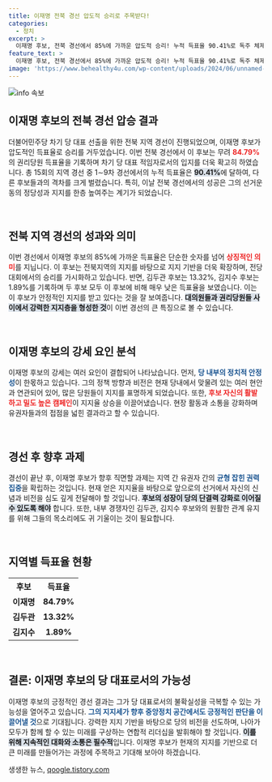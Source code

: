```yaml
---
title: 이재명 전북 경선 압도적 승리로 주목받다!
categories:
  - 정치
excerpt: >
  이재명 후보, 전북 경선에서 85%에 가까운 압도적 승리! 누적 득표율 90.41%로 독주 체제 확립. 김두관, 김지수 후보는 각각 13.32%, 1.89%에 그쳐. 더불어민주당 차기 당 대표의 향방은?
feature_text: >
  이재명 후보, 전북 경선에서 85%에 가까운 압도적 승리! 누적 득표율 90.41%로 독주 체제 확립. 김두관, 김지수 후보는 각각 13.32%, 1.89%에 그쳐. 더불어민주당 차기 당 대표의 향방은?
image: 'https://www.behealthy4u.com/wp-content/uploads/2024/06/unnamed-file.png'
---
```


<p><img src="https://www.behealthy4u.com/wp-content/uploads/2024/06/unnamed-file.png" alt="info 속보" /></p>

<h2 data-ke-size="size26">이재명 후보의 전북 경선 압승 결과</h2>

<p data-ke-size="size16">더불어민주당 차기 당 대표 선출을 위한 전북 지역 경선이 진행되었으며, 이재명 후보가 압도적인 득표율로 승리를 거두었습니다. 이번 전북 경선에서 이 후보는 무려 <b><span style="color: #ee2323;">84.79%</span></b>의 권리당원 득표율을 기록하며 차기 당 대표 적임자로서의 입지를 더욱 확고히 하였습니다. 총 15회의 지역 경선 중 1∼9차 경선에서의 누적 득표율은 <b><span style="background-color: #21538527;">90.41%</span></b>에 달하여, 다른 후보들과의 격차를 크게 벌렸습니다. 특히, 이날 전북 경선에서의 성공은 그의 선거운동의 정당성과 지지를 한층 높여주는 계기가 되었습니다.</p>

<p data-ke-size="size16">&nbsp;</p>

<h2 data-ke-size="size26">전북 지역 경선의 성과와 의미</h2>

<p data-ke-size="size16">이번 경선에서 이재명 후보의 85%에 가까운 득표율은 단순한 숫자를 넘어 <b><span style="color: #ee2323;">상징적인 의미</span></b>를 지닙니다. 이 후보는 전북지역의 지지를 바탕으로 지지 기반을 더욱 확장하며, 전당대회에서의 승리를 가시화하고 있습니다. 반면, 김두관 후보는 13.32%, 김지수 후보는 1.89%를 기록하며 두 후보 모두 이 후보에 비해 매우 낮은 득표율을 보였습니다. 이는 이 후보가 안정적인 지지를 받고 있다는 것을 잘 보여줍니다. <b><span style="background-color: #21538527;">대의원들과 권리당원들 사이에서 강력한 지지층을 형성한 것</span></b>이 이번 경선의 큰 특징으로 볼 수 있습니다.</p>

<p data-ke-size="size16">&nbsp;</p>

<h2 data-ke-size="size26">이재명 후보의 강세 요인 분석</h2>

<p data-ke-size="size16">이재명 후보의 강세는 여러 요인이 결합되어 나타났습니다. 먼저, <b><span style="color: #1a5490;">당 내부의 정치적 안정성</span></b>이 한몫하고 있습니다. 그의 정책 방향과 비전은 현재 당내에서 맞물려 있는 여러 현안과 연관되어 있어, 많은 당원들이 지지를 표명하게 되었습니다. 또한, <b><span style="color: #ee2323;">후보 자신의 활발하고 밀도 높은 캠페인</span></b>이 지지율 상승을 이끌어냈습니다. 현장 활동과 소통을 강화하며 유권자들과의 접점을 넓힌 결과라고 할 수 있습니다.</p>

<p data-ke-size="size16">&nbsp;</p>

<h2 data-ke-size="size26">경선 후 향후 과제</h2>

<p data-ke-size="size16">경선이 끝난 후, 이재명 후보가 향후 직면할 과제는 지역 간 유권자 간의 <b><span style="color: #1a5490;">균형 잡힌 권력 집중</span></b>을 확립하는 것입니다. 현재 얻은 지지율을 바탕으로 앞으로의 선거에서 자신의 신념과 비전을 심도 깊게 전달해야 할 것입니다. <b><span style="background-color: #21538527;">후보의 성장이 당의 단결력 강화로 이어질 수 있도록 해야</span></b> 합니다. 또한, 내부 경쟁자인 김두관, 김지수 후보와의 원활한 관계 유지를 위해 그들의 목소리에도 귀 기울이는 것이 필요합니다.</p>

<p data-ke-size="size16">&nbsp;</p>

<h2 data-ke-size="size26">지역별 득표율 현황</h2>

<table>
    <tr>
        <th style="text-align: center;">후보</th>
        <th style="text-align: center;">득표율</th>
    </tr>
    <tr>
        <td style="text-align: center; height: 17px;"><b>이재명</b></td>
        <td style="text-align: center; height: 17px;"><b>84.79%</b></td>
    </tr>
    <tr>
        <td style="text-align: center; height: 17px;"><b>김두관</b></td>
        <td style="text-align: center; height: 17px;"><b>13.32%</b></td>
    </tr>
    <tr>
        <td style="text-align: center; height: 17px;"><b>김지수</b></td>
        <td style="text-align: center; height: 17px;"><b>1.89%</b></td>
    </tr>
</table>

<p data-ke-size="size16">&nbsp;</p>

<h2 data-ke-size="size26">결론: 이재명 후보의 당 대표로서의 가능성</h2>

<p data-ke-size="size16">이재명 후보의 긍정적인 경선 결과는 그가 당 대표로서의 불확실성을 극복할 수 있는 가능성을 열어주고 있습니다. <b><span style="color: #1a5490;">그의 지지세가 향후 중앙정치 공간에서도 긍정적인 판단을 이끌어낼 것</span></b>으로 기대됩니다. 강력한 지지 기반을 바탕으로 당의 비전을 선도하며, 나아가 모두가 함께 할 수 있는 미래를 구상하는 연합적 리더십을 발휘해야 할 것입니다. <b><span style="background-color: #21538527;">이를 위해 지속적인 대화와 소통은 필수적</span></b>입니다. 이재명 후보가 현재의 지지를 기반으로 더 큰 미래를 만들어가는 과정에 주목하고 기대해 보아야 하겠습니다.</p>
생생한 뉴스, <a href="https://qoogle.tistory.com" rel="dofollow">qoogle.tistory.com</a>


